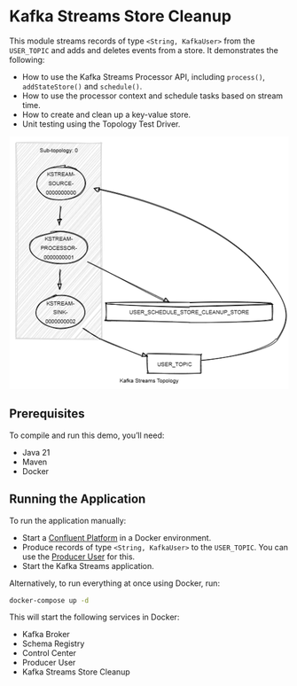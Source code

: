 # Kafka Streams Store Cleanup

This module streams records of type `<String, KafkaUser>` from the `USER_TOPIC` and adds and deletes events from a store.
It demonstrates the following:

- How to use the Kafka Streams Processor API, including `process()`, `addStateStore()` and `schedule()`.
- How to use the processor context and schedule tasks based on stream time.
- How to create and clean up a key-value store.
- Unit testing using the Topology Test Driver.

![topology.png](topology.png)

## Prerequisites

To compile and run this demo, you’ll need:

- Java 21
- Maven
- Docker

## Running the Application

To run the application manually:

- Start a [Confluent Platform](https://docs.confluent.io/platform/current/quickstart/ce-docker-quickstart.html#step-1-download-and-start-cp) in a Docker environment.
- Produce records of type `<String, KafkaUser>` to the `USER_TOPIC`. You can use the [Producer User](../specific-producers/kafka-streams-producer-user) for this.
- Start the Kafka Streams application.

Alternatively, to run everything at once using Docker, run:

```bash
docker-compose up -d
```

This will start the following services in Docker:

- Kafka Broker
- Schema Registry
- Control Center
- Producer User
- Kafka Streams Store Cleanup
